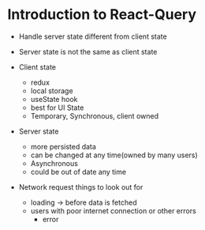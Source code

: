 # Introduction to React-Query

- Handle server state different from client state
- Server state is not the same as client state
- Client state
  - redux
  - local storage
  - useState hook
  - best for UI State
  - Temporary, Synchronous, client owned
- Server state
  - more persisted data
  - can be changed at any time(owned by many users)
  - Asynchronous
  - could be out of date any time

- Network request things to look out for
  - loading -> before data is fetched
  - users with poor internet connection or other errors
    - error
